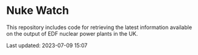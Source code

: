 # Nuke Watch

This repository includes code for retrieving the latest information available on the output of EDF nuclear power plants in the UK.

Last updated: 2023-07-09 15:07